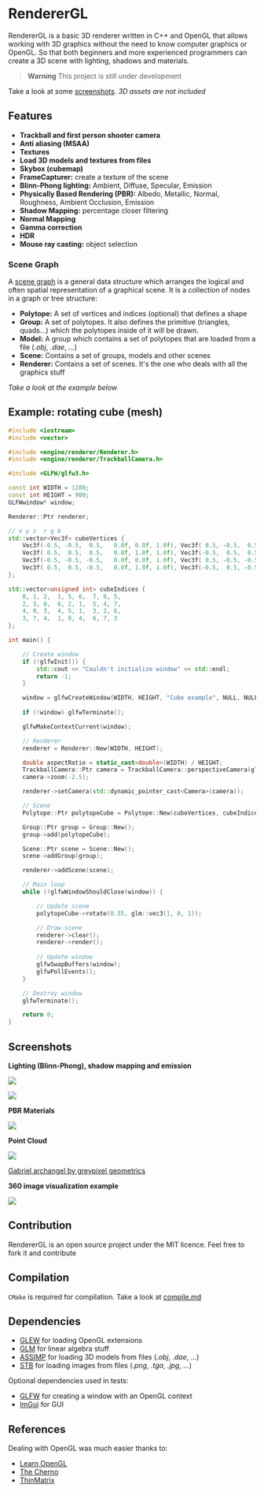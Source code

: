 # RendererGL

RendererGL is a basic 3D renderer written in C++ and OpenGL that allows working with 3D graphics without the need to know computer graphics or OpenGL. So that both beginners and more experienced programmers can create a 3D scene with lighting, shadows and materials.

> **Warning** This project is still under development

Take a look at some [screenshots](#screenshots). *3D assets are not included*

## Features

* **Trackball and first person shooter camera**
* **Anti aliasing (MSAA)**
* **Textures**
* **Load 3D models and textures from files**
* **Skybox (cubemap)**
* **FrameCapturer:** create a texture of the scene
* **Blinn-Phong lighting:** Ambient, Diffuse, Specular, Emission
* **Physically Based Rendering (PBR):** Albedo, Metallic, Normal, Roughness, Ambient Occlusion, Emission
* **Shadow Mapping:** percentage closer filtering
* **Normal Mapping**
* **Gamma correction**
* **HDR**
* **Mouse ray casting:** object selection

### Scene Graph

A [scene graph](https://en.wikipedia.org/wiki/Scene_graph) is a general data structure which arranges the logical and often spatial representation of a graphical scene. It is a collection of nodes in a graph or tree structure:

* **Polytope:** A set of vertices and indices (optional) that defines a shape
* **Group:** A set of polytopes. It also defines the primitive (triangles, quads...) which the polytopes inside of it will be drawn.
* **Model:** A group which contains a set of polytopes that are loaded from a file (*.obj*, *.dae*, *...*)
* **Scene:** Contains a set of groups, models and other scenes
* **Renderer:** Contains a set of scenes. It's the one who deals with all the graphics stuff

*Take a look at the example below*

## Example: rotating cube (mesh)

```cpp
#include <iostream>
#include <vector>

#include <engine/renderer/Renderer.h>
#include <engine/renderer/TrackballCamera.h>

#include <GLFW/glfw3.h>

const int WIDTH = 1280;
const int HEIGHT = 900;
GLFWwindow* window;

Renderer::Ptr renderer;

// x y z  r g b
std::vector<Vec3f> cubeVertices {
    Vec3f(-0.5, -0.5,  0.5,   0.0f, 0.0f, 1.0f), Vec3f( 0.5, -0.5,  0.5,   1.0f, 0.0f, 1.0f),
    Vec3f( 0.5,  0.5,  0.5,   0.0f, 1.0f, 1.0f), Vec3f(-0.5,  0.5,  0.5,   0.0f, 1.0f, 0.5f),
    Vec3f(-0.5, -0.5, -0.5,   0.0f, 0.0f, 1.0f), Vec3f( 0.5, -0.5, -0.5,   1.0f, 0.0f, 1.0f),
    Vec3f( 0.5,  0.5, -0.5,   0.0f, 1.0f, 1.0f), Vec3f(-0.5,  0.5, -0.5,   0.0f, 1.0f, 0.5f)
};

std::vector<unsigned int> cubeIndices {
    0, 1, 2,  1, 5, 6,  7, 6, 5,
    2, 3, 0,  6, 2, 1,  5, 4, 7,
    4, 0, 3,  4, 5, 1,  3, 2, 6,
    3, 7, 4,  1, 0, 4,  6, 7, 3 
};

int main() {

    // Create window
    if (!glfwInit()) {
        std::cout << "Couldn't initialize window" << std::endl;
        return -1;
    }

    window = glfwCreateWindow(WIDTH, HEIGHT, "Cube example", NULL, NULL);
    
    if (!window) glfwTerminate();

    glfwMakeContextCurrent(window);

    // Renderer
    renderer = Renderer::New(WIDTH, HEIGHT);

    double aspectRatio = static_cast<double>(WIDTH) / HEIGHT;
    TrackballCamera::Ptr camera = TrackballCamera::perspectiveCamera(glm::radians(45.0f), aspectRatio, 0.1, 1000);
    camera->zoom(-2.5);

    renderer->setCamera(std::dynamic_pointer_cast<Camera>(camera));

    // Scene
    Polytope::Ptr polytopeCube = Polytope::New(cubeVertices, cubeIndices);

    Group::Ptr group = Group::New();
    group->add(polytopeCube);

    Scene::Ptr scene = Scene::New();
    scene->addGroup(group);

    renderer->addScene(scene);

    // Main loop
    while (!glfwWindowShouldClose(window)) {

        // Update scene
        polytopeCube->rotate(0.55, glm::vec3(1, 0, 1));

        // Draw scene
        renderer->clear();
        renderer->render();
        
        // Update window
        glfwSwapBuffers(window);
        glfwPollEvents();
    }

    // Destroy window
    glfwTerminate();

    return 0;
}
```

## Screenshots

**Lighting (Blinn-Phong), shadow mapping and emission**

![](img/shadows.png)

![](img/emission.png)

**PBR Materials**

![](img/pbr.png)

**Point Cloud**

![](img/pointcloud.png)

[Gabriel archangel by greypixel geometrics](https://skfb.ly/6GvWu)

**360 image visualization example**

![](img/360image.gif)

## Contribution

RendererGL is an open source project under the MIT licence. Feel free to fork it and contribute

## Compilation

`CMake` is required for compilation. Take a look at [compile.md](compile.md)

## Dependencies

* [GLEW](https://github.com/nigels-com/glew) for loading OpenGL extensions
* [GLM](https://github.com/g-truc/glm) for linear algebra stuff
* [ASSIMP](https://github.com/assimp/assimp) for loading 3D models from files (*.obj*, *.dae*, *...*)
* [STB](https://github.com/nothings/stb) for loading images from files (*.png*, *.tga*, *.jpg*, *...*)

Optional dependencies used in tests:

* [GLFW](https://github.com/glfw/glfw) for creating a window with an OpenGL context
* [ImGui](https://github.com/ocornut/imgui) for GUI

## References

Dealing with OpenGL was much easier thanks to:

* [Learn OpenGL](https://learnopengl.com/)
* [The Cherno](https://www.youtube.com/@TheCherno)
* [ThinMatrix](https://www.youtube.com/@ThinMatrix)